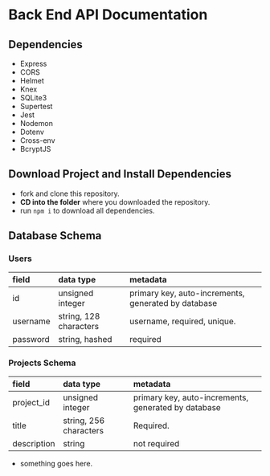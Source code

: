 # Back End API Documentation

## Dependencies

- Express
- CORS
- Helmet
- Knex
- SQLite3
- Supertest
- Jest
- Nodemon
- Dotenv
- Cross-env
- BcryptJS

## Download Project and Install Dependencies

- fork and clone this repository.
- **CD into the folder** where you downloaded the repository.
- run `npm i` to download all dependencies.

## Database Schema

### Users

| field        | data type        | metadata                                            |
| :----------- | :--------------- | :-------------------------------------------------- |
| id           | unsigned integer | primary key, auto-increments, generated by database |
| username    | string, 128 characters | username, required, unique.        |
| password  | string, hashed | required                                            |

### Projects Schema


| field        | data type        | metadata                                            |
| :----------- | :--------------- | :-------------------------------------------------- |
| project_id           | unsigned integer | primary key, auto-increments, generated by database |
| title    | string, 256 characters | Required.       |
| description  | string | not required                                            |

- something goes here.
